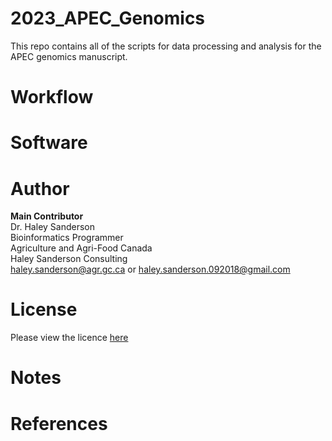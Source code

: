 # 2023_APEC_Genomics
This repo contains all of the scripts for data processing and analysis for the APEC genomics manuscript.
# Workflow
# Software
# Author
**Main Contributor** \
Dr. Haley Sanderson \
Bioinformatics Programmer \
Agriculture and Agri-Food Canada \
Haley Sanderson Consulting \
haley.sanderson@agr.gc.ca or haley.sanderson.092018@gmail.com
# License
Please view the licence [here](LICENSE)
# Notes
# References
